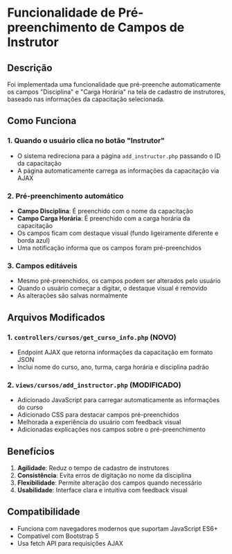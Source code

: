 # Funcionalidade de Pré-preenchimento de Campos de Instrutor

## Descrição
Foi implementada uma funcionalidade que pré-preenche automaticamente os campos "Disciplina" e "Carga Horária" na tela de cadastro de instrutores, baseado nas informações da capacitação selecionada.

## Como Funciona

### 1. Quando o usuário clica no botão "Instrutor" 
- O sistema redireciona para a página `add_instructor.php` passando o ID da capacitação
- A página automaticamente carrega as informações da capacitação via AJAX

### 2. Pré-preenchimento automático
- **Campo Disciplina**: É preenchido com o nome da capacitação
- **Campo Carga Horária**: É preenchido com a carga horária da capacitação
- Os campos ficam com destaque visual (fundo ligeiramente diferente e borda azul)
- Uma notificação informa que os campos foram pré-preenchidos

### 3. Campos editáveis
- Mesmo pré-preenchidos, os campos podem ser alterados pelo usuário
- Quando o usuário começar a digitar, o destaque visual é removido
- As alterações são salvas normalmente

## Arquivos Modificados

### 1. `controllers/cursos/get_curso_info.php` (NOVO)
- Endpoint AJAX que retorna informações da capacitação em formato JSON
- Inclui nome do curso, ano, turma, carga horária e disciplina padrão

### 2. `views/cursos/add_instructor.php` (MODIFICADO)
- Adicionado JavaScript para carregar automaticamente as informações do curso
- Adicionado CSS para destacar campos pré-preenchidos
- Melhorada a experiência do usuário com feedback visual
- Adicionadas explicações nos campos sobre o pré-preenchimento

## Benefícios

1. **Agilidade**: Reduz o tempo de cadastro de instrutores
2. **Consistência**: Evita erros de digitação no nome da disciplina
3. **Flexibilidade**: Permite alteração dos campos quando necessário
4. **Usabilidade**: Interface clara e intuitiva com feedback visual

## Compatibilidade
- Funciona com navegadores modernos que suportam JavaScript ES6+
- Compatível com Bootstrap 5
- Usa fetch API para requisições AJAX
